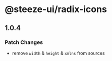 # @steeze-ui/radix-icons

## 1.0.4

### Patch Changes

- remove `width` & `height` & `xmlns` from sources
